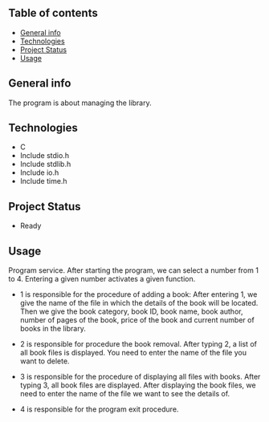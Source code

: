 ## Table of contents
* [General info](#General-info)
* [Technologies](#Technologies)
* [Project Status](Project-status)
* [Usage](#Usage)

## General info
The program is about managing the library.

## Technologies
* C
* Include stdio.h
* Include stdlib.h
* Include io.h
* Include time.h

## Project Status
- Ready

## Usage
Program service. After starting the program, we can select a number from 1 to 4. Entering a given number activates a given function.

- 1 is responsible for the procedure of adding a book:
After entering 1, we give the name of the file in which the details of the book will be located. Then we give the book category, book ID, book name, book author, number of pages of the book, price of the book and current number of books in the library.

- 2 is responsible for procedure the book removal.
After typing 2, a list of all book files is displayed. You need to enter the name of the file you want to delete.

- 3 is responsible for the procedure of displaying all files with books.
After typing 3, all book files are displayed. After displaying the book files, we need to enter the name of the file we want to see the details of.

- 4 is responsible for the program exit procedure.

